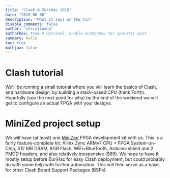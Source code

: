 ```yaml
---
title: "Clash @ ZuriHac 2019"
date: "2018-06-08"
description: "What it says on the tin"
disable_comments: false
author: "christiaanb"
authorbox: true # Optional, enable authorbox for specific post
summary: hello
toc: true
mathjax: false
---
```


# Clash tutorial
We'll be running a small tutorial where you will learn the basics of Clash, and hardware design, by building a stack-based CPU (think Forth).
Hopefully (see the next point for why) by the end of the weekend we will get to configure an actual FPGA with your designs.

# MiniZed project setup
We will have (at least) one [MiniZed](http://zedboard.org/product/minized) FPGA development kit with us.
This is a fairly feature-complete kit: Xilinx Zync ARMv7 CPU + FPGA System-on-Chip, 512 MB DRAM, 8GB Flash, WiFi+BlueTooth, Arduino-shield and 2 PMOD headers; and also relatively inexpensive ($89).
We hope to have it mostly setup before ZuriHac for easy Clash deployment, but could probably do with some help with further automation.
This will then serve as a basis for other Clash Board Support Packages (BSPs).
